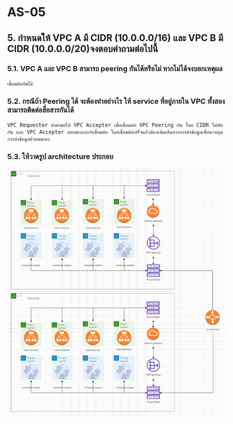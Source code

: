 # AS-05
## 5. กำหนดให้ VPC A มี CIDR (10.0.0.0/16) และ VPC B  มี CIDR (10.0.0.0/20)จงตอบคำถามต่อไปนี้
### 5.1. VPC A และ VPC B สามารถ peering กันได้หรือไม่ หากไม่ได้จงบอกเหตุผล
    เชื่อมต่อกันได้
### 5.2. กรณีถ้า Peering ได้ จะต้องทำอย่างไร ให้ service ที่อยู่ภายใน VPC ทั้งสองสามารถติดต่อสื่อสารกันได้
    VPC Requester ส่งคำขอให้ VPC Accepter เพื่อเชื่อมต่อ VPC Peering กัน โดย CIDR ไม่ทับกัน และ VPC Accepter ตอบตกลงการเชื่อมต่อ โดยเชื่อมต่อเสร็จแล้วต้องเพิ่มเส้นทางการส่งข้อมูลเพื่อควบคุมการส่งข้อมูลด้วยตนเอง
### 5.3. ให้วาดรูป architecture ประกอบ
![AS-05](/lab06-2023-2-17/as-05_pic.png)
